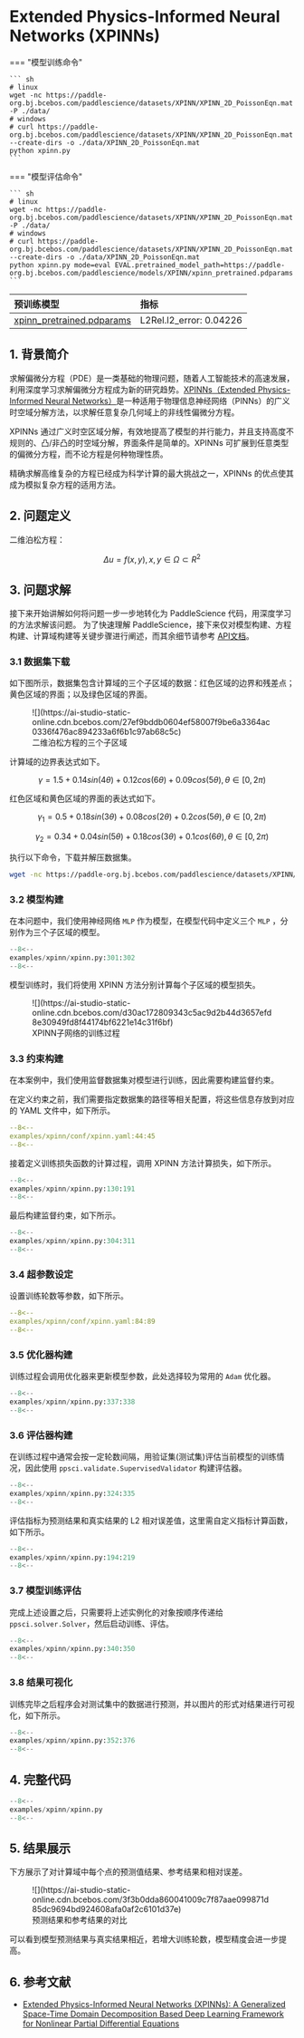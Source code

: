 # Extended Physics-Informed Neural Networks (XPINNs)

=== "模型训练命令"

    ``` sh
    # linux
    wget -nc https://paddle-org.bj.bcebos.com/paddlescience/datasets/XPINN/XPINN_2D_PoissonEqn.mat -P ./data/
    # windows
    # curl https://paddle-org.bj.bcebos.com/paddlescience/datasets/XPINN/XPINN_2D_PoissonEqn.mat --create-dirs -o ./data/XPINN_2D_PoissonEqn.mat
    python xpinn.py
    ```

=== "模型评估命令"

    ``` sh
    # linux
    wget -nc https://paddle-org.bj.bcebos.com/paddlescience/datasets/XPINN/XPINN_2D_PoissonEqn.mat -P ./data/
    # windows
    # curl https://paddle-org.bj.bcebos.com/paddlescience/datasets/XPINN/XPINN_2D_PoissonEqn.mat --create-dirs -o ./data/XPINN_2D_PoissonEqn.mat
    python xpinn.py mode=eval EVAL.pretrained_model_path=https://paddle-org.bj.bcebos.com/paddlescience/models/XPINN/xpinn_pretrained.pdparams
    ```

| 预训练模型  | 指标 |
|:--| :--|
| [xpinn_pretrained.pdparams](https://paddle-org.bj.bcebos.com/paddlescience/models/XPINN/xpinn_pretrained.pdparams) | L2Rel.l2_error: 0.04226 |

## 1. 背景简介

求解偏微分方程（PDE）是一类基础的物理问题，随着人工智能技术的高速发展，利用深度学习求解偏微分方程成为新的研究趋势。[XPINNs（Extended Physics-Informed Neural Networks）](https://doi.org/10.4208/cicp.OA-2020-0164)是一种适用于物理信息神经网络（PINNs）的广义时空域分解方法，以求解任意复杂几何域上的非线性偏微分方程。

XPINNs 通过广义时空区域分解，有效地提高了模型的并行能力，并且支持高度不规则的、凸/非凸的时空域分解，界面条件是简单的。XPINNs 可扩展到任意类型的偏微分方程，而不论方程是何种物理性质。

精确求解高维复杂的方程已经成为科学计算的最大挑战之一，XPINNs 的优点使其成为模拟复杂方程的适用方法。

## 2. 问题定义

二维泊松方程：

$$ \Delta u = f(x, y),  x,y \in \Omega \subset R^2$$

## 3. 问题求解

接下来开始讲解如何将问题一步一步地转化为 PaddleScience 代码，用深度学习的方法求解该问题。
为了快速理解 PaddleScience，接下来仅对模型构建、方程构建、计算域构建等关键步骤进行阐述，而其余细节请参考 [API文档](../api/arch.md)。

### 3.1 数据集下载

如下图所示，数据集包含计算域的三个子区域的数据：红色区域的边界和残差点；黄色区域的界面；以及绿色区域的界面。

<figure markdown>
  ![](https://ai-studio-static-online.cdn.bcebos.com/27ef9bddb0604ef58007f9be6a3364ac0336f476ac894233a6f6b1c97ab68c5c)
  <figcaption>二维泊松方程的三个子区域</figcaption>
</figure>

计算域的边界表达式如下。

$$ \gamma =1.5+0.14 sin(4θ)+0.12 cos(6θ)+0.09 cos(5θ), θ \in [0,2π) $$

红色区域和黄色区域的界面的表达式如下。

$$ \gamma_1 =0.5+0.18 sin(3θ)+0.08 cos(2θ)+0.2 cos(5θ), θ \in [0,2π)$$

$$ \gamma_2 =0.34+0.04 sin(5θ)+0.18 cos(3θ)+0.1 cos(6θ), θ \in [0,2π) $$

执行以下命令，下载并解压数据集。

``` sh
wget -nc https://paddle-org.bj.bcebos.com/paddlescience/datasets/XPINN/XPINN_2D_PoissonEqn.mat -P ./data/
```

### 3.2 模型构建

在本问题中，我们使用神经网络 `MLP` 作为模型，在模型代码中定义三个 `MLP` ，分别作为三个子区域的模型。

``` py linenums="301"
--8<--
examples/xpinn/xpinn.py:301:302
--8<--
```

模型训练时，我们将使用 XPINN 方法分别计算每个子区域的模型损失。

<figure markdown>
  ![](https://ai-studio-static-online.cdn.bcebos.com/d30ac172809343c5ac9d2b44d3657efd8e30949fd8f44174bf6221e14c31f6bf)
  <figcaption>XPINN子网络的训练过程</figcaption>
</figure>

### 3.3 约束构建

在本案例中，我们使用监督数据集对模型进行训练，因此需要构建监督约束。

在定义约束之前，我们需要指定数据集的路径等相关配置，将这些信息存放到对应的 YAML 文件中，如下所示。

``` yaml linenums="44"
--8<--
examples/xpinn/conf/xpinn.yaml:44:45
--8<--
```

接着定义训练损失函数的计算过程，调用 XPINN 方法计算损失，如下所示。

``` py linenums="130"
--8<--
examples/xpinn/xpinn.py:130:191
--8<--
```

最后构建监督约束，如下所示。

``` py linenums="304"
--8<--
examples/xpinn/xpinn.py:304:311
--8<--
```

### 3.4 超参数设定

设置训练轮数等参数，如下所示。

``` yaml linenums="84"
--8<--
examples/xpinn/conf/xpinn.yaml:84:89
--8<--
```

### 3.5 优化器构建

训练过程会调用优化器来更新模型参数，此处选择较为常用的 `Adam` 优化器。

``` py linenums="337"
--8<--
examples/xpinn/xpinn.py:337:338
--8<--
```

### 3.6 评估器构建

在训练过程中通常会按一定轮数间隔，用验证集(测试集)评估当前模型的训练情况，因此使用 `ppsci.validate.SupervisedValidator` 构建评估器。

``` py linenums="324"
--8<--
examples/xpinn/xpinn.py:324:335
--8<--
```

评估指标为预测结果和真实结果的 L2 相对误差值，这里需自定义指标计算函数，如下所示。

``` py linenums="194"
--8<--
examples/xpinn/xpinn.py:194:219
--8<--
```

### 3.7 模型训练评估

完成上述设置之后，只需要将上述实例化的对象按顺序传递给 `ppsci.solver.Solver`，然后启动训练、评估。

``` py linenums="340"
--8<--
examples/xpinn/xpinn.py:340:350
--8<--
```

### 3.8 结果可视化

训练完毕之后程序会对测试集中的数据进行预测，并以图片的形式对结果进行可视化，如下所示。

``` py linenums="352"
--8<--
examples/xpinn/xpinn.py:352:376
--8<--
```

## 4. 完整代码

``` py linenums="1" title="xpinn.py"
--8<--
examples/xpinn/xpinn.py
--8<--
```

## 5. 结果展示

下方展示了对计算域中每个点的预测值结果、参考结果和相对误差。

<figure markdown>
  ![](https://ai-studio-static-online.cdn.bcebos.com/3f3b0dda860041009c7f87aae099871d85dc9694bd924608afa0af2c6101d37e)
  <figcaption>预测结果和参考结果的对比</figcaption>
</figure>

可以看到模型预测结果与真实结果相近，若增大训练轮数，模型精度会进一步提高。

## 6. 参考文献

- [Extended Physics-Informed Neural Networks (XPINNs): A Generalized Space-Time Domain Decomposition Based Deep Learning Framework for Nonlinear Partial Differential Equations](https://doi.org/10.4208/cicp.OA-2020-0164)
